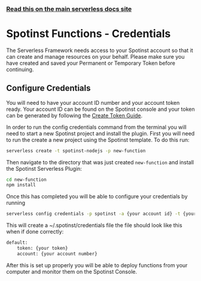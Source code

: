 <!--
title: Serverless Framework - Spotinst Functions Guide - Credentials
menuText: Credentials
menuOrder: 4
description: How to set up the Serverless Framework with your Spotinst Functions credentials
layout: Doc
-->

<!-- DOCS-SITE-LINK:START automatically generated -->
### [Read this on the main serverless docs site](https://www.serverless.com/framework/docs/providers/spotinst/guide/credentials)
<!-- DOCS-SITE-LINK:END -->

# Spotinst Functions - Credentials

The Serverless Framework needs access to your Spotinst account so that it can create and manage resources on your behalf. Please make sure you have created and saved your Permanent or Temporary Token before continuing.

## Configure Credentials

You will need to have your account ID number and your account token ready. Your account ID can be found on the Spotinst console and your token can be generated by following the [Create Token Guide](./create-token.md). 

In order to run the config credentials command from the terminal you will need to start a new Spotinst project and install the plugin. First you will need to run the create a new project using the Spotinst template. To do this run:

```bash
serverless create -t spotinst-nodejs -p new-function
```

Then navigate to the directory that was just created `new-function` and install the Spotinst Serverless Plugin:

```bash
cd new-function
npm install
```

Once this has completed you will be able to configure your credentials by running 

```bash
serverless config credentials -p spotinst -a {your account id} -t {your token}
```

This will create a ~/.spotinst/credentials file the file should look like this when if done correctly:

```bash
default:
    token: {your token}
    account: {your account number} 
```

After this is set up properly you will be able to deploy functions from your computer and monitor them on the Spotinst Console.
